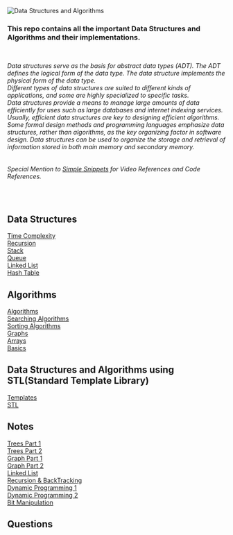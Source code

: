 
![Data Structures and Algorithms](https://user-images.githubusercontent.com/83531337/155879473-35f37c9b-7501-4013-b78a-9709244037b3.png)

### This repo contains all the important Data Structures and Algorithms and their implementations.<br>
<br>

*Data structures serve as the basis for abstract data types (ADT). The ADT defines the logical form of the data type. The data structure implements the physical form of the data type.<br>
Different types of data structures are suited to different kinds of applications, and some are highly specialized to specific tasks.<br>
Data structures provide a means to manage large amounts of data efficiently for uses such as large databases and internet indexing services. Usually, efficient data structures are key to designing efficient algorithms.<br>
Some formal design methods and programming languages emphasize data structures, rather than algorithms, as the key organizing factor in software design. Data structures can be used to organize the storage and retrieval of information stored in both main memory and secondary memory.*<br>
<br>
<br>
*Special Mention to [Simple Snippets](https://www.youtube.com/c/SimpleSnippets) for Video References and Code References.*

<br>
<br>

## Data Structures

[Time Complexity](https://github.com/Aashutosh0033/Data-Structures-and-Algorithms/tree/main/Time%20Complexity)<br>
[Recursion](https://github.com/Aashutosh0033/Data-Structures-and-Algorithms/tree/main/Recursion)<br>
[Stack](https://github.com/Aashutosh0033/Data-Structures-and-Algorithms/tree/main/Stack)<br>
[Queue](https://github.com/Aashutosh0033/Data-Structures-and-Algorithms/tree/main/Queue)<br>
[Linked List](https://github.com/Aashutosh0033/Data-Structures-and-Algorithms/tree/main/Linked%20List)<br>
[Hash Table](https://github.com/Aashutosh0033/Data-Structures-and-Algorithms/tree/main/Hash%20Table)<br>


## Algorithms

[Algorithms](https://github.com/Aashutosh0033/Data-Structures-and-Algorithms/tree/main/Algorithms)<br>
[Searching Algorithms](https://github.com/Aashutosh0033/Data-Structures-and-Algorithms/tree/main/Searching%20Algorithms)<br>
[Sorting Algorithms](https://github.com/Aashutosh0033/Data-Structures-and-Algorithms/tree/main/Sorting%20Algorithms)<br>
[Graphs](https://github.com/Aashutosh0033/Data-Structures-and-Algorithms/tree/main/Graph%20Algorithms)<br>
[Arrays](https://github.com/Aashutosh0033/Data-Structures-and-Algorithms/tree/main/Array%20Algorithms)<br>
[Basics](https://github.com/Aashutosh0033/Data-Structures-and-Algorithms/tree/main/Basic%20Algorithms)<br>


## Data Structures and Algorithms using STL(Standard Template Library)

[Templates](https://github.com/Aashutosh0033/DSA-using-Cpp/tree/main/Templates)<br>
[STL](https://github.com/Aashutosh0033/DSA-using-Cpp/tree/main/STL)<br>


## Notes

[Trees Part 1](https://github.com/Aashutosh0033/DSA-using-Cpp/blob/main/Notes/Trees%20Part-1.pdf)<br>
[Trees Part 2](https://github.com/Aashutosh0033/DSA-using-Cpp/blob/main/Notes/Trees%20Part-2.pdf)<br>
[Graph Part 1](https://github.com/Aashutosh0033/DSA-using-Cpp/blob/main/Notes/Graph%20Part-1.pdf)<br>
[Graph Part 2](https://github.com/Aashutosh0033/DSA-using-Cpp/blob/main/Notes/Graph%20-%202.pdf)<br>
[Linked List](https://github.com/Aashutosh0033/DSA-using-Cpp/blob/main/Notes/Linked%20List.pdf)<br>
[Recursion & BackTracking](https://github.com/Aashutosh0033/DSA-using-Cpp/blob/main/Notes/Recursion%20%26%20BackTracking.pdf)<br>
[Dynamic Programming 1](https://github.com/Aashutosh0033/DSA-using-Cpp/blob/main/Dynamic%20Programming-1.pdf)<br>
[Dynamic Programming 2](https://github.com/Aashutosh0033/DSA-using-Cpp/blob/main/Dynamic%20Programming%20-%202.pdf)<br>
[Bit Manipulation](https://github.com/Aashutosh0033/DSA-using-Cpp/blob/main/Bit%20Manipulation.pdf)<br>


## Questions






